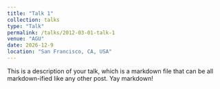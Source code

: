 ```yaml
---
title: "Talk 1"
collection: talks
type: "Talk"
permalink: /talks/2012-03-01-talk-1
venue: "AGU"
date: 2026-12-9
location: "San Francisco, CA, USA"
---
```


This is a description of your talk, which is a markdown file that can be all markdown-ified like any other post. Yay markdown!
